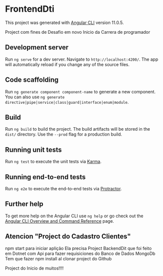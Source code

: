 # FrontendDti

This project was generated with [Angular CLI](https://github.com/angular/angular-cli) version 11.0.5.

Project com fines de Desafio em novo Inicio da Carrera de programador

## Development server

Run `ng serve` for a dev server. Navigate to `http://localhost:4200/`. The app will automatically reload if you change any of the source files.

## Code scaffolding

Run `ng generate component component-name` to generate a new component. You can also use `ng generate directive|pipe|service|class|guard|interface|enum|module`.

## Build

Run `ng build` to build the project. The build artifacts will be stored in the `dist/` directory. Use the `--prod` flag for a production build.

## Running unit tests

Run `ng test` to execute the unit tests via [Karma](https://karma-runner.github.io).

## Running end-to-end tests

Run `ng e2e` to execute the end-to-end tests via [Protractor](http://www.protractortest.org/).

## Further help

To get more help on the Angular CLI use `ng help` or go check out the [Angular CLI Overview and Command Reference](https://angular.io/cli) page.


## Atencion "Project do Cadastro Clientes"

npm start para iniciar aplição
Ela precisa Project BackendDit que foi feito em Dotnet com Api para fazer requisiciones do Banco de Dados MongoDb
Tem que fazer npm install al clonar project do Github

Project do Inicio de muitos!!!!

